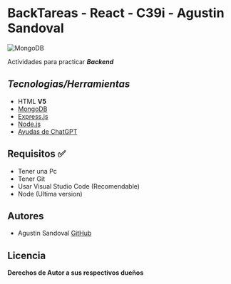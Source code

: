 # BackTareas - React - C39i - Agustin Sandoval 

![MongoDB](https://live.mrf.io/statics/i/ps/www.muylinux.com/wp-content/uploads/2019/01/mongodb.png?width=1200&enable=upscale)

Actividades para practicar ***Backend***

## ***Tecnologias/Herramientas***

- HTML **V5**
- [MongoDB](https://www.mongodb.com/) 
- [Express.js](https://expressjs.com/es/) 
- [Node.js](https://nodejs.org/es) 
- [Ayudas de ChatGPT](https://chat.openai.com/) 

## Requisitos ✅

- Tener una Pc
- Tener Git
- Usar Visual Studio Code (Recomendable)
- Node (Ultima version)

## Autores

- Agustin Sandoval [GitHub](https://github.com/Agustincomics)

##  Licencia

**Derechos de Autor a sus respectivos dueños**